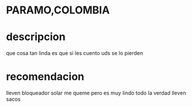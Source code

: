 # PARAMO,COLOMBIA
# descripcion 
que cosa tan linda es que si les cuento uds se lo pierden 
# recomendacion
lleven bloqueador solar me queme pero es muy lindo todo la verdad lleven sacos
